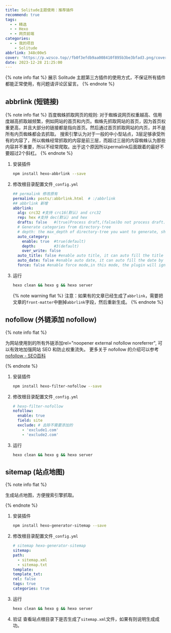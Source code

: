 ```yaml
---
title: Solitude主题使用：推荐插件
recommend: true
tags:
  - - 精选
  - - Hexo
  - - 网页前端
categories:
  - - 我的项目
    - Solitude
abbrlink: 348c00e5
cover: 'https://p.wzsco.top//fb0f3efdb9aa008410f895b3be3bfad3.png/cover'
date: 2023-12-28 21:25:00
---
```


{% note info flat %}
展示 Solitude 主题第三方插件的使用方式，不保证所有插件都能正常使用，有问题请评论区留言。
{% endnote %}

## abbrlink (短链接)

{% note info flat %}
百度蜘蛛抓取网页的规则:
对于蜘蛛说网页权重越高、信用度越高抓取越频繁，例如网站的首页和内页。蜘蛛先抓取网站的首页，因为首页权重更高，并且大部分的链接都是指向首页。然后通过首页抓取网站的内页，并不是所有内页蜘蛛都会去抓取。
搜索引擎认为对于一般的中小型站点，3层足够承受所有的内容了，所以蜘蛛经常抓取的内容是前三层，而超过三层的内容蜘蛛认为那些内容并不重要，所以不经常爬取。出于这个原因所以permalink后面跟着的最好不要超过2个斜杠。
{% endnote %}

1. 安装插件
    ```bash
    npm install hexo-abbrlink --save
    ```
2. 修改根目录配置文件`_config.yml`
    ```yaml
    ## permalink 修改原有
    permalink: posts/:abbrlink.html  # :/abbrlink
    ## abbrlink 新增
    abbrlink:
      alg: crc32 #支持 crc16(默认) and crc32
      rep: hex #支持 dec(默认) and hex
      drafts: false   #(true)Process draft,(false)Do not process draft. false(default) 
      # Generate categories from directory-tree
      # depth: the max_depth of directory-tree you want to generate, should > 0
      auto_category:
        enable: true  #true(default)
        depth:        #3(default)
        over_write: false
      auto_title: false #enable auto title, it can auto fill the title by path
      auto_date: false #enable auto date, it can auto fill the date by time today
      force: false #enable force mode,in this mode, the plugin will ignore the cache, and calc the abbrlink for every post even it already had abbrlink. This only updates abbrlink rather than other front variables.
    ```
3. 运行
    ```bash
    hexo clean && hexo g && hexo server
    ```
   {% note warning flat %}
   注意：如果有的文章已经生成了`abbrlink`，需要把文章的`front-matter`中删掉`abbrlink`字段，然后重新生成。
   {% endnote %}

## nofollow (外链添加 nofollow)

{% note info flat %}

为网站使用到的所有外链添加rel="noopener external nofollow noreferrer", 可以有效地加强网站 SEO 和防止权重流失。
更多关于 nofollow 的介绍可以参考 [nofollow - SEO百科](https://baike.baidu.com/item/Nofollow/2410595?fr=ge_ala)

{% endnote %}

1. 安装插件
    ```bash
    npm install hexo-filter-nofollow --save
    ```
2. 修改根目录配置文件`_config.yml`
    ```yaml
    # hexo-filter-nofollow
    nofollow:
      enable: true
      field: site
      exclude: # 去除不需要添加的
        - 'exclude1.com'
        - 'exclude2.com'
   ```
3. 运行
    ```bash
    hexo clean && hexo g && hexo server
    ```

## sitemap (站点地图)

{% note info flat %}

生成站点地图，方便搜索引擎抓取。

{% endnote %}

1. 安装插件
    ```bash
    npm install hexo-generator-sitemap --save
    ```
2. 修改根目录配置文件`_config.yml`
    ```yaml
   # sitemap hexo-generator-sitemap
   sitemap:
    path:
      - sitemap.xml
      - sitemap.txt
    template:
    template_txt:
    rel: false
    tags: true
    categories: true
   ```
3. 运行
    ```bash
    hexo clean && hexo g && hexo server
    ```
4. 验证
    查看站点根目录下是否生成了`sitemap.xml`文件，如果有则说明生成成功。